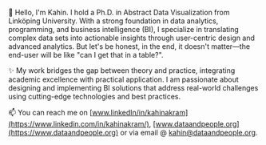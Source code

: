 👋 Hello, I'm Kahin. I hold a Ph.D. in Abstract Data Visualization from Linköping University. With a strong foundation in data analytics, programming, and business intelligence (BI), I specialize in translating complex data sets into actionable insights through user-centric design and advanced analytics. But let's be honest, in the end, it doesn't matter—the end-user will be like "can I get that in a table?".

✨ My work bridges the gap between theory and practice, integrating academic excellence with practical application. I am passionate about designing and implementing BI solutions that address real-world challenges using cutting-edge technologies and best practices. 


📫 You can reach me on [www.linkedIn/in/kahinakram](https://www.linkedin.com/in/kahinakram/), [www.dataandpeople.org](https://www.dataandpeople.org) or via email @ kahin@dataandpeople.org.


<!---
KahinAkramHassan/KahinAkramHassan is a ✨ special ✨ repository because its `README.md` (this file) appears on your GitHub profile.
You can click the Preview link to take a look at your changes.
--->
